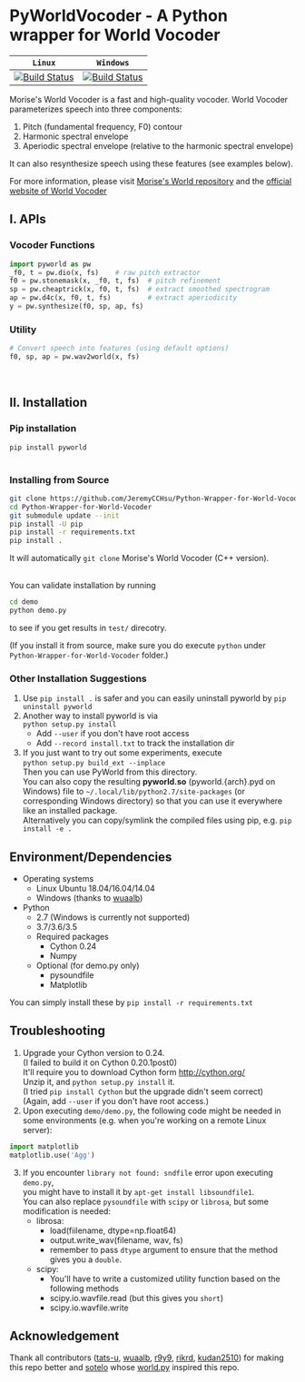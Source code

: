 # PyWorldVocoder - A Python wrapper for World Vocoder


| **`Linux`** | **`Windows`** |
|-----------------|-----------|
| [![Build Status](https://travis-ci.org/JeremyCCHsu/Python-Wrapper-for-World-Vocoder.svg?branch=master)](https://travis-ci.org/JeremyCCHsu/Python-Wrapper-for-World-Vocoder) | [![Build Status](https://ci.appveyor.com/api/projects/status/github/JeremyCCHsu/Python-Wrapper-for-World-Vocoder?svg=true)](https://ci.appveyor.com/project/JeremyCCHsu/python-wrapper-for-world-vocoder) |


Morise's World Vocoder is a fast and high-quality vocoder.
World Vocoder parameterizes speech into three components:

  1. Pitch (fundamental frequency, F0) contour  
  2. Harmonic spectral envelope
  3. Aperiodic spectral envelope (relative to the harmonic spectral envelope)

It can also resynthesize speech using these features (see examples below).

For more information, please visit [Morise's World repository](https://github.com/mmorise/World)
and the [official website of World Vocoder](http://ml.cs.yamanashi.ac.jp/world/english/)


## I. APIs

### Vocoder Functions
```python
import pyworld as pw
_f0, t = pw.dio(x, fs)    # raw pitch extractor
f0 = pw.stonemask(x, _f0, t, fs)  # pitch refinement
sp = pw.cheaptrick(x, f0, t, fs)  # extract smoothed spectrogram
ap = pw.d4c(x, f0, t, fs)         # extract aperiodicity
y = pw.synthesize(f0, sp, ap, fs)
```


### Utility
```python
# Convert speech into features (using default options)
f0, sp, ap = pw.wav2world(x, fs)
```
<br/>


## II. Installation

### Pip installation
`pip install pyworld`  
<br/>

### Installing from Source
```bash
git clone https://github.com/JeremyCCHsu/Python-Wrapper-for-World-Vocoder.git
cd Python-Wrapper-for-World-Vocoder
git submodule update --init
pip install -U pip
pip install -r requirements.txt
pip install .
```
It will automatically `git clone` Morise's World Vocoder (C++ version).<br/>
<br/>

You can validate installation by running
```bash
cd demo
python demo.py
```
to see if you get results in `test/` direcotry.

(If you install it from source, make sure you do execute `python` under `Python-Wrapper-for-World-Vocoder` folder.) 
<br/>

### Other Installation Suggestions
1. Use `pip install .` is safer and you can easily uninstall pyworld by `pip uninstall pyworld`
2. Another way to install pyworld is via<br/>
   `python setup.py install`<br/>
   - Add `--user` if you don't have root access<br/>
   - Add `--record install.txt` to track the installation dir<br/>
3. If you just want to try out some experiments, execute<br/>
  `python setup.py build_ext --inplace`<br/>
  Then you can use PyWorld from this directory.<br/>
  You can also copy the resulting **pyworld.so** (pyworld.{arch}.pyd on Windows) file to
  `~/.local/lib/python2.7/site-packages` (or corresponding Windows directory)
  so that you can use it everywhere like an installed package.<br/>
  Alternatively you can copy/symlink the compiled files using pip, e.g. `pip install -e .`

## Environment/Dependencies  
- Operating systems 
  - Linux Ubuntu 18.04/16.04/14.04
  - Windows (thanks to [wuaalb](https://github.com/wuaalb))
- Python
  - 2.7 (Windows is currently not supported)
  - 3.7/3.6/3.5
  - Required packages
    - Cython 0.24
    - Numpy
  - Optional (for demo.py only)
    - pysoundfile
    - Matplotlib 

You can simply install these by `pip install -r requirements.txt`


## Troubleshooting
1. Upgrade your Cython version to 0.24.<br/>
   (I failed to build it on Cython 0.20.1post0)<br/>
   It'll require you to download Cython form http://cython.org/<br/>
   Unzip it, and `python setup.py install` it.<br/>
   (I tried `pip install Cython` but the upgrade didn't seem correct)<br/>
   (Again, add `--user` if you don't have root access.)
2. Upon executing `demo/demo.py`, the following code might be needed in some environments (e.g. when you're working on a remote Linux server):<br/>

 ```python
 import matplotlib
 matplotlib.use('Agg')
 ```
3. If you encounter `library not found: sndfile` error upon executing `demo.py`,  
   you might have to install it by `apt-get install libsoundfile1`.  
   You can also replace `pysoundfile` with `scipy` or `librosa`, but some modification is needed:   
   - librosa:
     - load(fiilename, dtype=np.float64)
     - output.write_wav(filename, wav, fs)
     - remember to pass `dtype` argument to ensure that the method gives you a `double`.
   - scipy:
     - You'll have to write a customized utility function based on the following methods
     - scipy.io.wavfile.read (but this gives you `short`)
     - scipy.io.wavfile.write


## Acknowledgement
Thank all contributors ([tats-u](https://github.com/tats-u), [wuaalb](https://github.com/wuaalb), [r9y9](https://github.com/r9y9), [rikrd](https://github.com/rikrd), [kudan2510](https://github.com/kundan2510)) for making this repo better and [sotelo](https://github.com/sotelo) whose [world.py](https://github.com/sotelo/world.py) inspired this repo.<br/>
